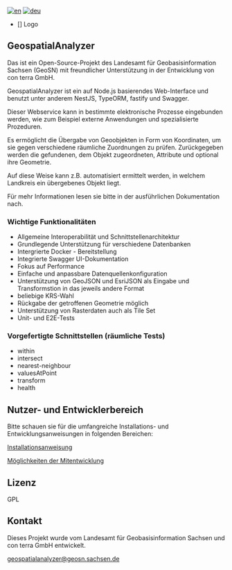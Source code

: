 
[![en](https://img.shields.io/badge/lang-en-red.svg)](./README.md)
[![deu](https://img.shields.io/badge/lang-deu-green.svg)](./README-german.md)

- [] Logo

## GeospatialAnalyzer

Das ist ein Open-Source-Projekt des Landesamt für Geobasisinformation Sachsen (GeoSN) mit freundlicher Unterstützung in der Entwicklung von con terra GmbH. 

GeospatialAnalyzer ist ein auf Node.js basierendes Web-Interface und benutzt unter anderem NestJS, TypeORM, fastify und Swagger. 

Dieser Webservice kann in bestimmte elektronische Prozesse eingebunden werden, wie zum Beispiel externe Anwendungen und spezialisierte Prozeduren.

Es ermöglicht die Übergabe von Geoobjekten in Form von Koordinaten, um sie gegen verschiedene räumliche Zuordnungen zu prüfen. Zurückgegeben werden die gefundenen, dem Objekt zugeordneten, Attribute und optional ihre Geometrie.

Auf diese Weise kann z.B. automatisiert ermittelt werden, in welchem Landkreis ein übergebenes Objekt liegt.

Für mehr Informationen lesen sie bitte in der ausführlichen Dokumentation nach.

### Wichtige Funktionalitäten
- Allgemeine Interoperabilität und Schnittstellenarchitektur
- Grundlegende Unterstützung für verschiedene Datenbanken
- Intergrierte Docker - Bereitstellung
- Integrierte Swagger UI-Dokumentation
- Fokus auf Performance
- Einfache und anpassbare Datenquellenkonfiguration
- Unterstützung von GeoJSON und EsriJSON als Eingabe und Transformstion in das jeweils andere Format
- beliebige KRS-Wahl
- Rückgabe der getroffenen Geometrie möglich
- Unterstützung von Rasterdaten auch als Tile Set
- Unit- und E2E-Tests

### Vorgefertigte Schnittstellen (räumliche Tests)
- within
- intersect
- nearest-neighbour
- valuesAtPoint
- transform
- health

## Nutzer- und Entwicklerbereich

Bitte schauen sie für die umfangreiche Installations- und Entwicklungsanweisungen in folgenden Bereichen:

[Installationsanweisung](./README-development.md#installation-and-debugging)

[Möglichkeiten der Mitentwicklung](./README-development.md#contribution)

## Lizenz
GPL 

## Kontakt

Dieses Projekt wurde vom Landesamt für Geobasisinformation Sachsen und con terra GmbH entwickelt.

geospatialanalyzer@geosn.sachsen.de   <!-- TODO: richtiges Funktionspostfach ergänzen -->